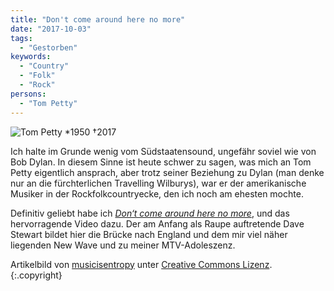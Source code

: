 ```yaml
---
title: "Don't come around here no more"
date: "2017-10-03"
tags:
  - "Gestorben"
keywords:
  - "Country"
  - "Folk"
  - "Rock"
persons:
  - "Tom Petty"
---
```


![Tom Petty *1950 †2017](/images/DC8DAB35-A708-4324-9220-A4685638CCE4-1024x683.jpeg)

Ich halte im Grunde wenig vom Südstaatensound, ungefähr soviel wie von Bob Dylan. In diesem Sinne ist heute schwer zu sagen, was mich an Tom Petty eigentlich ansprach, aber trotz seiner Beziehung zu Dylan (man denke nur an die fürchterlichen Travelling Wilburys), war er der amerikanische Musiker in der Rockfolkcountryecke, den ich noch am ehesten mochte.

Definitiv geliebt habe ich [_Don‘t come around here no more_](https://en.m.wikipedia.org/wiki/Don%27t_Come_Around_Here_No_More), und das hervorragende Video dazu. Der am Anfang als Raupe auftretende Dave Stewart bildet hier die Brücke nach England und dem mir viel näher liegenden New Wave und zu meiner MTV-Adoleszenz.

Artikelbild von [musicisentropy](https://www.flickr.com/photos/bandfan/4702283500/) unter [Creative Commons Lizenz](https://creativecommons.org/licenses/by-sa/2.0/). {:.copyright}
